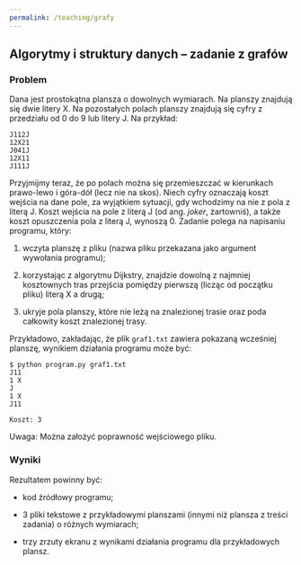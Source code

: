 ```yaml
---
permalink: /teaching/grafy
---
```


## Algorytmy i struktury danych – zadanie z grafów

### Problem

Dana jest prostokątna plansza o dowolnych wymiarach. Na planszy znajdują się dwie litery X. Na pozostałych polach planszy znajdują się cyfry z przedziału od 0 do 9 lub litery J. Na przykład:

```
J112J
12X21
J041J
12X11
J111J
```

Przyjmijmy teraz, że po polach można się przemieszczać w kierunkach prawo-lewo i góra-dół (lecz nie na skos). Niech cyfry oznaczają koszt wejścia na dane pole, za wyjątkiem sytuacji, gdy wchodzimy na nie z pola z literą J. Koszt wejścia na pole z literą J (od ang. _joker_, żartowniś), a także koszt opuszczenia pola z literą J, wynoszą 0. Zadanie polega na napisaniu programu, który:

1. wczyta planszę z pliku (nazwa pliku przekazana jako argument wywołania programu);

2. korzystając z algorytmu Dijkstry, znajdzie dowolną z najmniej kosztownych tras przejścia pomiędzy pierwszą (licząc od początku pliku) literą X a drugą;

3. ukryje pola planszy, które nie leżą na znalezionej trasie oraz poda całkowity koszt znalezionej trasy.

Przykładowo, zakładając, że plik `graf1.txt` zawiera pokazaną wcześniej planszę, wynikiem działania programu może być:

```
$ python program.py graf1.txt
J11
1 X
J
1 X
J11

Koszt: 3
```
Uwaga: Można założyć poprawność wejściowego pliku.

### Wyniki

Rezultatem powinny być:

- kod źródłowy programu;

- 3 pliki tekstowe z przykładowymi planszami (innymi niż plansza z treści zadania) o różnych wymiarach;

- trzy zrzuty ekranu z wynikami działania programu dla przykładowych plansz.
